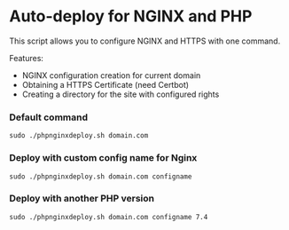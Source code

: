# Auto-deploy for NGINX and PHP
This script allows you to configure NGINX and HTTPS with one command.

Features:
- NGINX configuration creation for current domain
- Obtaining a HTTPS Certificate (need Certbot)
- Сreating a directory for the site with configured rights

### Default command
```
sudo ./phpnginxdeploy.sh domain.com 
```

### Deploy with custom config name for Nginx 
```
sudo ./phpnginxdeploy.sh domain.com configname
```

### Deploy with another PHP version
```
sudo ./phpnginxdeploy.sh domain.com configname 7.4
```
